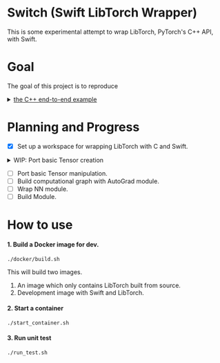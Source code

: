 # Switch (Swift LibTorch Wrapper)

This is some experimental attempt to wrap LibTorch, PyTorch's C++ API, with Swift.

# Goal

The goal of this project is to reproduce <Details><Summary>[the C++ end-to-end example](https://pytorch.org/cppdocs/frontend.html#end-to-end-example)</Summary>

```
#include <torch/torch.h>

// Define a new Module.
struct Net : torch::nn::Module {
  Net() {
    // Construct and register two Linear submodules.
    fc1 = register_module("fc1", torch::nn::Linear(784, 64));
    fc2 = register_module("fc2", torch::nn::Linear(64, 32));
    fc3 = register_module("fc3", torch::nn::Linear(32, 10));
  }

  // Implement the Net's algorithm.
  torch::Tensor forward(torch::Tensor x) {
    // Use one of many tensor manipulation functions.
    x = torch::relu(fc1->forward(x.reshape({x.size(0), 784})));
    x = torch::dropout(x, /*p=*/0.5, /*train=*/is_training());
    x = torch::relu(fc2->forward(x));
    x = torch::log_softmax(fc3->forward(x), /*dim=*/1);
    return x;
  }

  // Use one of many "standard library" modules.
  torch::nn::Linear fc1{nullptr}, fc2{nullptr}, fc3{nullptr};
};

int main() {
  // Create a new Net.
  auto net = std::make_shared<Net>();

  // Create a multi-threaded data loader for the MNIST dataset.
  auto data_loader = torch::data::make_data_loader(
      torch::data::datasets::MNIST("./data").map(
          torch::data::transforms::Stack<>()),
      /*batch_size=*/64);

  // Instantiate an SGD optimization algorithm to update our Net's parameters.
  torch::optim::SGD optimizer(net->parameters(), /*lr=*/0.01);

  for (size_t epoch = 1; epoch <= 10; ++epoch) {
    size_t batch_index = 0;
    // Iterate the data loader to yield batches from the dataset.
    for (auto& batch : *data_loader) {
      // Reset gradients.
      optimizer.zero_grad();
      // Execute the model on the input data.
      torch::Tensor prediction = net->forward(batch.data);
      // Compute a loss value to judge the prediction of our model.
      torch::Tensor loss = torch::nll_loss(prediction, batch.target);
      // Compute gradients of the loss w.r.t. the parameters of our model.
      loss.backward();
      // Update the parameters based on the calculated gradients.
      optimizer.step();
      // Output the loss and checkpoint every 100 batches.
      if (++batch_index % 100 == 0) {
        std::cout << "Epoch: " << epoch << " | Batch: " << batch_index
                  << " | Loss: " << loss.item<float>() << std::endl;
        // Serialize your model periodically as a checkpoint.
        torch::save(net, "net.pt");
      }
    }
  }
}
```

</Details>

# Planning and Progress

- [x] Set up a workspace for wrapping LibTorch with C and Swift.
<Details><Summary>WIP: Port basic Tensor creation</Summary>

  - [ ] Scalar
  - [ ] Tensor
    - [ ] [Accessor](https://pytorch.org/cppdocs/notes/tensor_basics.html#efficient-access-to-tensor-elements)
    - [ ] [External Data](https://pytorch.org/cppdocs/notes/tensor_basics.html#using-externally-created-data)
  - [ ] TensorOptions
    - [ ] dtype
    - [ ] device
  - [ ] [Factory functions](https://pytorch.org/cppdocs/notes/tensor_creation.html#factory-functions)
    - [x] variable size
    - [ ] Compatible with TensorOptions
      - [ ] arange
      - [ ] empty
      - [ ] eye
      - [ ] full
      - [ ] linspace
      - [ ] logspace
      - [ ] ones
      - [ ] rand
      - [ ] randn
      - [ ] randint
      - [ ] randperm
      - [ ] zeros

</Details>

- [ ] Port basic Tensor manipulation.
- [ ] Build computational graph with AutoGrad module.
- [ ] Wrap NN module.
- [ ] Build Module.

# How to use

#### 1. Build a Docker image for dev.

```
./docker/build.sh
```

This will build two images.

1. An image which only contains LibTorch built from source.
1. Development image with Swift and LibTorch.

#### 2. Start a container

```
./start_container.sh
```

#### 3. Run unit test

```
./run_test.sh
```
